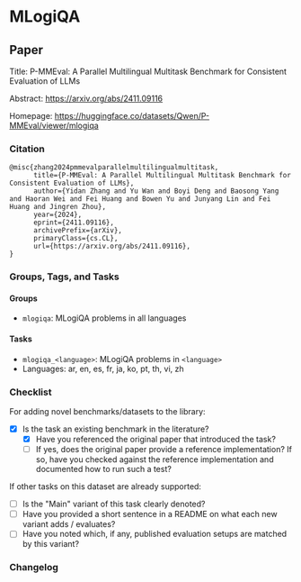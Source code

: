 # MLogiQA

## Paper

Title: P-MMEval: A Parallel Multilingual Multitask Benchmark for Consistent Evaluation of LLMs

Abstract: https://arxiv.org/abs/2411.09116

Homepage: https://huggingface.co/datasets/Qwen/P-MMEval/viewer/mlogiqa

### Citation

```text
@misc{zhang2024pmmevalparallelmultilingualmultitask,
      title={P-MMEval: A Parallel Multilingual Multitask Benchmark for Consistent Evaluation of LLMs}, 
      author={Yidan Zhang and Yu Wan and Boyi Deng and Baosong Yang and Haoran Wei and Fei Huang and Bowen Yu and Junyang Lin and Fei Huang and Jingren Zhou},
      year={2024},
      eprint={2411.09116},
      archivePrefix={arXiv},
      primaryClass={cs.CL},
      url={https://arxiv.org/abs/2411.09116}, 
}
```

### Groups, Tags, and Tasks

#### Groups

* `mlogiqa`: MLogiQA problems in all languages

#### Tasks

* `mlogiqa_<language>`: MLogiQA problems in `<language>`
* Languages: ar, en, es, fr, ja, ko, pt, th, vi, zh

### Checklist

For adding novel benchmarks/datasets to the library:

* [x] Is the task an existing benchmark in the literature?
  * [x] Have you referenced the original paper that introduced the task?
  * [ ] If yes, does the original paper provide a reference implementation? If so, have you checked against the reference implementation and documented how to run such a test?

If other tasks on this dataset are already supported:

* [ ] Is the "Main" variant of this task clearly denoted?
* [ ] Have you provided a short sentence in a README on what each new variant adds / evaluates?
* [ ] Have you noted which, if any, published evaluation setups are matched by this variant?

### Changelog

